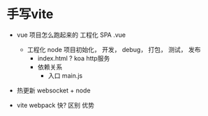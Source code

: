 # 手写vite

- vue 项目怎么跑起来的 工程化
    SPA .vue
    - 工程化 node
         项目初始化， 开发， debug， 打包， 测试， 发布
         - index.html ? koa http服务 
         - 依赖关系
             - 入口 main.js

- 热更新 websocket + node 
- vite webpack 快? 区别 优势